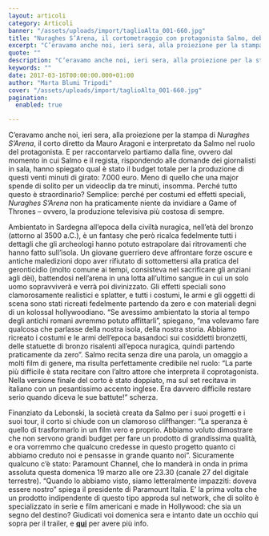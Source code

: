 ```yaml
---
layout: articoli
category: Articoli
banner: "/assets/uploads/import/taglioAlta_001-660.jpg"
title: "Nuraghes S’Arena, il cortometraggio con protagonista Salmo, debutta su Paramount Channel"
excerpt: "C’eravamo anche noi, ieri sera, alla proiezione per la stampa di Nuraghes S’Arena, il corto diretto da Mauro Aragoni e interpretato da Salmo nel ruolo del protagonista. E per raccontarvelo partiamo dalla fine, ovvero dal momento in cui Salmo e il regista, rispondendo alle domande dei giornalisti in sala, hanno spiegato qual è stato il [&hellip"
quote: ""
description: "C’eravamo anche noi, ieri sera, alla proiezione per la stampa di Nuraghes S’Arena, il corto diretto da Mauro Aragoni e interpretato da Salmo nel ruolo del protagonista. E per raccontarvelo partiamo dalla fine, ovvero dal momento in cui Salmo e il regista, rispondendo alle domande dei giornalisti in sala, hanno spiegato qual è stato il [&hellip"
keywords: ""
date: 2017-03-16T00:00:00.000+01:00
author: "Marta Blumi Tripodi"
cover: "/assets/uploads/import/taglioAlta_001-660.jpg"
pagination:
  enabled: true

---
```


C’eravamo anche noi, ieri sera, alla proiezione per la stampa di _Nuraghes S’Arena_, il corto diretto da Mauro Aragoni e interpretato da Salmo nel ruolo del protagonista. E per raccontarvelo partiamo dalla fine, ovvero dal momento in cui Salmo e il regista, rispondendo alle domande dei giornalisti in sala, hanno spiegato qual è stato il budget totale per la produzione di questi venti minuti di girato: 7.000 euro. Meno di quello che una major spende di solito per un videoclip da tre minuti, insomma. Perché tutto questo è straordinario? Semplice: perché per costumi ed effetti speciali, _Nuraghes S’Arena_ non ha praticamente niente da invidiare a Game of Thrones – ovvero, la produzione televisiva più costosa di sempre.

Ambientato in Sardegna all’epoca della civiltà nuragica, nell’età del bronzo (attorno al 3500 a.C.), è un fantasy che però ricalca fedelmente tutti i dettagli che gli archeologi hanno potuto estrapolare dai ritrovamenti che hanno fatto sull’isola. Un giovane guerriero deve affrontare forze oscure e antiche maledizioni dopo aver rifiutato di sottomettersi alla pratica del geronticidio (molto comune ai tempi, consisteva nel sacrificare gli anziani agli dèi), battendosi nell’arena in una lotta all’ultimo sangue in cui un solo uomo sopravviverà e verrà poi divinizzato. Gli effetti speciali sono clamorosamente realistici e splatter, e tutti i costumi, le armi e gli oggetti di scena sono stati ricreati fedelmente partendo da zero e con materiali degni di un kolossal hollywoodiano. “Se avessimo ambientato la storia al tempo degli antichi romani avremmo potuto affittarli”, spiegano, “ma volevamo fare qualcosa che parlasse della nostra isola, della nostra storia. Abbiamo ricreato i costumi e le armi dell’epoca basandoci sui cosiddetti bronzetti, delle statuette di bronzo risalenti all’epoca nuragica, quindi partendo praticamente da zero”. Salmo recita senza dire una parola, un omaggio a molti film di genere, ma risulta perfettamente credibile nel ruolo: “La parte più difficile è stata recitare con l’altro attore che interpreta il coprotagonista. Nella versione finale del corto è stato doppiato, ma sul set recitava in italiano con un pesantissimo accento inglese. Era davvero difficile restare serio quando diceva le sue battute!” scherza.

Finanziato da Lebonski, la società creata da Salmo per i suoi progetti e i suoi tour, il corto si chiude con un clamoroso cliffhanger: “La speranza è quello di trasformarlo in un film vero e proprio. Abbiamo voluto dimostrare che non servono grandi budget per fare un prodotto di grandissima qualità, e ora vorremmo che qualcuno credesse in questo progetto quanto ci abbiamo creduto noi e pensasse in grande quanto noi”. Sicuramente qualcuno c’è stato: Paramount Channel, che lo manderà in onda in prima assoluta questa domenica 19 marzo alle ore 23.30 (canale 27 del digitale terrestre). “Quando lo abbiamo visto, siamo letteralmente impazziti: doveva essere nostro” spiega il presidente di Paramount Italia. E’ la prima volta che un prodotto indipendente di questo tipo approda sul network, che di solito è specializzato in serie e film americani e made in Hollywood: che sia un segno del destino? Giudicati voi domenica sera e intanto date un occhio qui sopra per il trailer, e [**qui**](http://nuraghesmovie.com/) per avere più info.